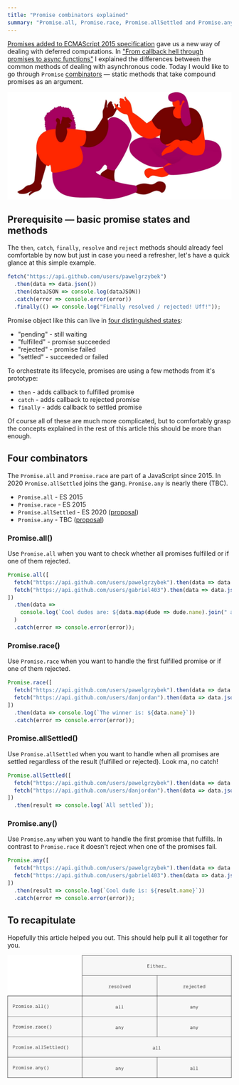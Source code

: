```yaml
---
title: "Promise combinators explained"
summary: "Promise.all, Promise.race, Promise.allSettled and Promise.any help us a lot with operations on compound promises. Let me clarify the difference between them."
---
```


[Promises added to ECMAScript 2015 specification](https://www.ecma-international.org/ecma-262/6.0/#sec-promise-objects) gave us a new way of dealing with deferred computations. In ["From callback hell
through promises to
async functions"](https://pawelgrzybek.com/from-a-callback-hell-through-promises-to-async-functions/) I explained the differences between the common methods of dealing with asynchronous code. Today I would like to go through `Promise` [combinators](https://wiki.haskell.org/Combinator_pattern) — static methods that take compound promises as an argument.

![Promise](2019-08-08-1.jpg)

## Prerequisite — basic promise states and methods

The `then`, `catch`, `finally`, `resolve` and `reject` methods should already feel comfortable by now but just in case you need a refresher, let's have a quick glance at this simple example.

```js
fetch("https://api.github.com/users/pawelgrzybek")
  .then(data => data.json())
  .then(dataJSON => console.log(dataJSON))
  .catch(error => console.error(error))
  .finally(() => console.log("Finally resolved / rejected! Uff!"));
```

Promise object like this can live in [four distinguished states](https://www.ecma-international.org/ecma-262/6.0/#sec-promise-objects):

- "pending" - still waiting
- "fulfilled" - promise succeeded
- "rejected" - promise failed
- "settled" - succeeded or failed

To orchestrate its lifecycle, promises are using a few methods from it's prototype:

- `then` - adds callback to fulfilled promise
- `catch` - adds callback to rejected promise
- `finally` - adds callback to settled promise

Of course all of these are much more complicated, but to comfortably grasp the concepts explained in the rest of this article this should be more than enough.

## Four combinators

The `Promise.all` and `Promise.race` are part of a JavaScript since 2015. In 2020 `Promise.allSettled` joins the gang. `Promise.any` is nearly there (TBC).

- `Promise.all` - ES 2015
- `Promise.race` - ES 2015
- `Promise.allSettled` - ES 2020 ([proposal](https://github.com/tc39/proposal-promise-allSettled))
- `Promise.any` - TBC ([proposal](https://github.com/tc39/proposal-promise-any))

### Promise.all()

Use `Promise.all` when you want to check whether all promises fulfilled or if one of them rejected.

```js
Promise.all([
  fetch("https://api.github.com/users/pawelgrzybek").then(data => data.json()),
  fetch("https://api.github.com/users/gabriel403").then(data => data.json())
])
  .then(data =>
    console.log(`Cool dudes are: ${data.map(dude => dude.name).join(" and ")}`)
  )
  .catch(error => console.error(error));
```

### Promise.race()

Use `Promise.race` when you want to handle the first fulfilled promise or if one of them rejected.

```js
Promise.race([
  fetch("https://api.github.com/users/pawelgrzybek").then(data => data.json()),
  fetch("https://api.github.com/users/danjordan").then(data => data.json())
])
  .then(data => console.log(`The winner is: ${data.name}`))
  .catch(error => console.error(error));
```

### Promise.allSettled()

Use `Promise.allSettled` when you want to handle when all promises are settled regardless of the result (fulfilled or rejected). Look ma, no catch!

```js
Promise.allSettled([
  fetch("https://api.github.com/users/pawelgrzybek").then(data => data.json()),
  fetch("https://api.github.com/users/danjordan").then(data => data.json())
])
  .then(result => console.log(`All settled`));
```

### Promise.any()

Use `Promise.any` when you want to handle the first promise that fulfills. In contrast to `Promise.race` it doesn't reject when one of the promises fail.

```js
Promise.any([
  fetch("https://api.github.com/users/pawelgrzybek").then(data => data.json()),
  fetch("https://api.github.com/users/gabriel403").then(data => data.json())
])
  .then(result => console.log(`Cool dude is: ${result.name}`))
  .catch(error => console.error(error));
```

## To recapitulate

Hopefully this article helped you out. This should help pull it all together for you.

![Comparison table: Promise.all, Promise.race, Promise.allSettled and Promise.any](2019-08-08-2.jpg)
